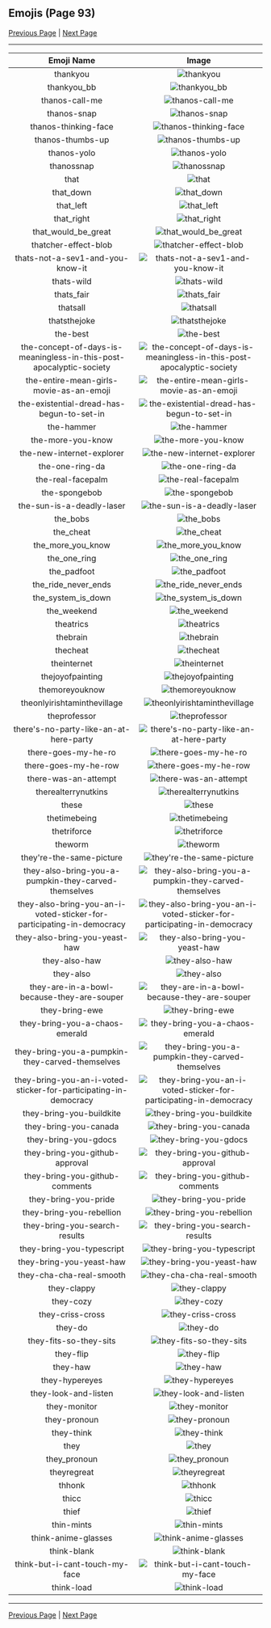 
## Emojis (Page 93)

[Previous Page](/docs/hc/page-t-0092.md)
  | [Next Page](/docs/hc/page-t-0094.md)

<hr />

|Emoji Name|Image|
| :-: | :-: |
|thankyou| ![thankyou](/emojis/hc/thankyou.png)|
|thankyou_bb| ![thankyou_bb](/emojis/hc/thankyou_bb.gif)|
|thanos-call-me| ![thanos-call-me](/emojis/hc/thanos-call-me.png)|
|thanos-snap| ![thanos-snap](/emojis/hc/thanos-snap.gif)|
|thanos-thinking-face| ![thanos-thinking-face](/emojis/hc/thanos-thinking-face.png)|
|thanos-thumbs-up| ![thanos-thumbs-up](/emojis/hc/thanos-thumbs-up.gif)|
|thanos-yolo| ![thanos-yolo](/emojis/hc/thanos-yolo.png)|
|thanossnap| ![thanossnap](/emojis/hc/thanossnap.gif)|
|that| ![that](/emojis/hc/that.gif)|
|that_down| ![that_down](/emojis/hc/that_down.png)|
|that_left| ![that_left](/emojis/hc/that_left.png)|
|that_right| ![that_right](/emojis/hc/that_right.png)|
|that_would_be_great| ![that_would_be_great](/emojis/hc/that_would_be_great.jpg)|
|thatcher-effect-blob| ![thatcher-effect-blob](/emojis/hc/thatcher-effect-blob.png)|
|thats-not-a-sev1-and-you-know-it| ![thats-not-a-sev1-and-you-know-it](/emojis/hc/thats-not-a-sev1-and-you-know-it.jpg)|
|thats-wild| ![thats-wild](/emojis/hc/thats-wild.gif)|
|thats_fair| ![thats_fair](/emojis/hc/thats_fair.png)|
|thatsall| ![thatsall](/emojis/hc/thatsall.png)|
|thatsthejoke| ![thatsthejoke](/emojis/hc/thatsthejoke.png)|
|the-best| ![the-best](/emojis/hc/the-best.png)|
|the-concept-of-days-is-meaningless-in-this-post-apocalyptic-society| ![the-concept-of-days-is-meaningless-in-this-post-apocalyptic-society](/emojis/hc/the-concept-of-days-is-meaningless-in-this-post-apocalyptic-society.png)|
|the-entire-mean-girls-movie-as-an-emoji| ![the-entire-mean-girls-movie-as-an-emoji](/emojis/hc/the-entire-mean-girls-movie-as-an-emoji.gif)|
|the-existential-dread-has-begun-to-set-in| ![the-existential-dread-has-begun-to-set-in](/emojis/hc/the-existential-dread-has-begun-to-set-in.gif)|
|the-hammer| ![the-hammer](/emojis/hc/the-hammer.png)|
|the-more-you-know| ![the-more-you-know](/emojis/hc/the-more-you-know.png)|
|the-new-internet-explorer| ![the-new-internet-explorer](/emojis/hc/the-new-internet-explorer.png)|
|the-one-ring-da| ![the-one-ring-da](/emojis/hc/the-one-ring-da.png)|
|the-real-facepalm| ![the-real-facepalm](/emojis/hc/the-real-facepalm.png)|
|the-spongebob| ![the-spongebob](/emojis/hc/the-spongebob.png)|
|the-sun-is-a-deadly-laser| ![the-sun-is-a-deadly-laser](/emojis/hc/the-sun-is-a-deadly-laser.gif)|
|the_bobs| ![the_bobs](/emojis/hc/the_bobs.jpg)|
|the_cheat| ![the_cheat](/emojis/hc/the_cheat.png)|
|the_more_you_know| ![the_more_you_know](/emojis/hc/the_more_you_know.gif)|
|the_one_ring| ![the_one_ring](/emojis/hc/the_one_ring.png)|
|the_padfoot| ![the_padfoot](/emojis/hc/the_padfoot.png)|
|the_ride_never_ends| ![the_ride_never_ends](/emojis/hc/the_ride_never_ends.png)|
|the_system_is_down| ![the_system_is_down](/emojis/hc/the_system_is_down.gif)|
|the_weekend| ![the_weekend](/emojis/hc/the_weekend.png)|
|theatrics| ![theatrics](/emojis/hc/theatrics.jpg)|
|thebrain| ![thebrain](/emojis/hc/thebrain.png)|
|thecheat| ![thecheat](/emojis/hc/thecheat.gif)|
|theinternet| ![theinternet](/emojis/hc/theinternet.png)|
|thejoyofpainting| ![thejoyofpainting](/emojis/hc/thejoyofpainting.jpg)|
|themoreyouknow| ![themoreyouknow](/emojis/hc/themoreyouknow.jpg)|
|theonlyirishtaminthevillage| ![theonlyirishtaminthevillage](/emojis/hc/theonlyirishtaminthevillage.png)|
|theprofessor| ![theprofessor](/emojis/hc/theprofessor.png)|
|there's-no-party-like-an-at-here-party| ![there's-no-party-like-an-at-here-party](/emojis/hc/there's-no-party-like-an-at-here-party.gif)|
|there-goes-my-he-ro| ![there-goes-my-he-ro](/emojis/hc/there-goes-my-he-ro.gif)|
|there-goes-my-he-row| ![there-goes-my-he-row](/emojis/hc/there-goes-my-he-row.gif)|
|there-was-an-attempt| ![there-was-an-attempt](/emojis/hc/there-was-an-attempt.png)|
|therealterrynutkins| ![therealterrynutkins](/emojis/hc/therealterrynutkins.png)|
|these| ![these](/emojis/hc/these.png)|
|thetimebeing| ![thetimebeing](/emojis/hc/thetimebeing.jpg)|
|thetriforce| ![thetriforce](/emojis/hc/thetriforce.png)|
|theworm| ![theworm](/emojis/hc/theworm.gif)|
|they're-the-same-picture| ![they're-the-same-picture](/emojis/hc/they're-the-same-picture.jpg)|
|they-also-bring-you-a-pumpkin-they-carved-themselves| ![they-also-bring-you-a-pumpkin-they-carved-themselves](/emojis/hc/they-also-bring-you-a-pumpkin-they-carved-themselves.png)|
|they-also-bring-you-an-i-voted-sticker-for-participating-in-democracy| ![they-also-bring-you-an-i-voted-sticker-for-participating-in-democracy](/emojis/hc/they-also-bring-you-an-i-voted-sticker-for-participating-in-democracy.png)|
|they-also-bring-you-yeast-haw| ![they-also-bring-you-yeast-haw](/emojis/hc/they-also-bring-you-yeast-haw.png)|
|they-also-haw| ![they-also-haw](/emojis/hc/they-also-haw.png)|
|they-also| ![they-also](/emojis/hc/they-also.png)|
|they-are-in-a-bowl-because-they-are-souper| ![they-are-in-a-bowl-because-they-are-souper](/emojis/hc/they-are-in-a-bowl-because-they-are-souper.png)|
|they-bring-ewe| ![they-bring-ewe](/emojis/hc/they-bring-ewe.png)|
|they-bring-you-a-chaos-emerald| ![they-bring-you-a-chaos-emerald](/emojis/hc/they-bring-you-a-chaos-emerald.png)|
|they-bring-you-a-pumpkin-they-carved-themselves| ![they-bring-you-a-pumpkin-they-carved-themselves](/emojis/hc/they-bring-you-a-pumpkin-they-carved-themselves.png)|
|they-bring-you-an-i-voted-sticker-for-participating-in-democracy| ![they-bring-you-an-i-voted-sticker-for-participating-in-democracy](/emojis/hc/they-bring-you-an-i-voted-sticker-for-participating-in-democracy.png)|
|they-bring-you-buildkite| ![they-bring-you-buildkite](/emojis/hc/they-bring-you-buildkite.png)|
|they-bring-you-canada| ![they-bring-you-canada](/emojis/hc/they-bring-you-canada.png)|
|they-bring-you-gdocs| ![they-bring-you-gdocs](/emojis/hc/they-bring-you-gdocs.png)|
|they-bring-you-github-approval| ![they-bring-you-github-approval](/emojis/hc/they-bring-you-github-approval.png)|
|they-bring-you-github-comments| ![they-bring-you-github-comments](/emojis/hc/they-bring-you-github-comments.png)|
|they-bring-you-pride| ![they-bring-you-pride](/emojis/hc/they-bring-you-pride.png)|
|they-bring-you-rebellion| ![they-bring-you-rebellion](/emojis/hc/they-bring-you-rebellion.png)|
|they-bring-you-search-results| ![they-bring-you-search-results](/emojis/hc/they-bring-you-search-results.png)|
|they-bring-you-typescript| ![they-bring-you-typescript](/emojis/hc/they-bring-you-typescript.png)|
|they-bring-you-yeast-haw| ![they-bring-you-yeast-haw](/emojis/hc/they-bring-you-yeast-haw.png)|
|they-cha-cha-real-smooth| ![they-cha-cha-real-smooth](/emojis/hc/they-cha-cha-real-smooth.gif)|
|they-clappy| ![they-clappy](/emojis/hc/they-clappy.gif)|
|they-cozy| ![they-cozy](/emojis/hc/they-cozy.png)|
|they-criss-cross| ![they-criss-cross](/emojis/hc/they-criss-cross.gif)|
|they-do| ![they-do](/emojis/hc/they-do.jpg)|
|they-fits-so-they-sits| ![they-fits-so-they-sits](/emojis/hc/they-fits-so-they-sits.png)|
|they-flip| ![they-flip](/emojis/hc/they-flip.gif)|
|they-haw| ![they-haw](/emojis/hc/they-haw.png)|
|they-hypereyes| ![they-hypereyes](/emojis/hc/they-hypereyes.png)|
|they-look-and-listen| ![they-look-and-listen](/emojis/hc/they-look-and-listen.png)|
|they-monitor| ![they-monitor](/emojis/hc/they-monitor.gif)|
|they-pronoun| ![they-pronoun](/emojis/hc/they-pronoun.png)|
|they-think| ![they-think](/emojis/hc/they-think.png)|
|they| ![they](/emojis/hc/they.jpg)|
|they_pronoun| ![they_pronoun](/emojis/hc/they_pronoun.png)|
|theyregreat| ![theyregreat](/emojis/hc/theyregreat.png)|
|thhonk| ![thhonk](/emojis/hc/thhonk.jpg)|
|thicc| ![thicc](/emojis/hc/thicc.png)|
|thief| ![thief](/emojis/hc/thief.gif)|
|thin-mints| ![thin-mints](/emojis/hc/thin-mints.png)|
|think-anime-glasses| ![think-anime-glasses](/emojis/hc/think-anime-glasses.png)|
|think-blank| ![think-blank](/emojis/hc/think-blank.png)|
|think-but-i-cant-touch-my-face| ![think-but-i-cant-touch-my-face](/emojis/hc/think-but-i-cant-touch-my-face.png)|
|think-load| ![think-load](/emojis/hc/think-load.gif)|

<hr/>

[Previous Page](/docs/hc/page-t-0092.md)
  | [Next Page](/docs/hc/page-t-0094.md)